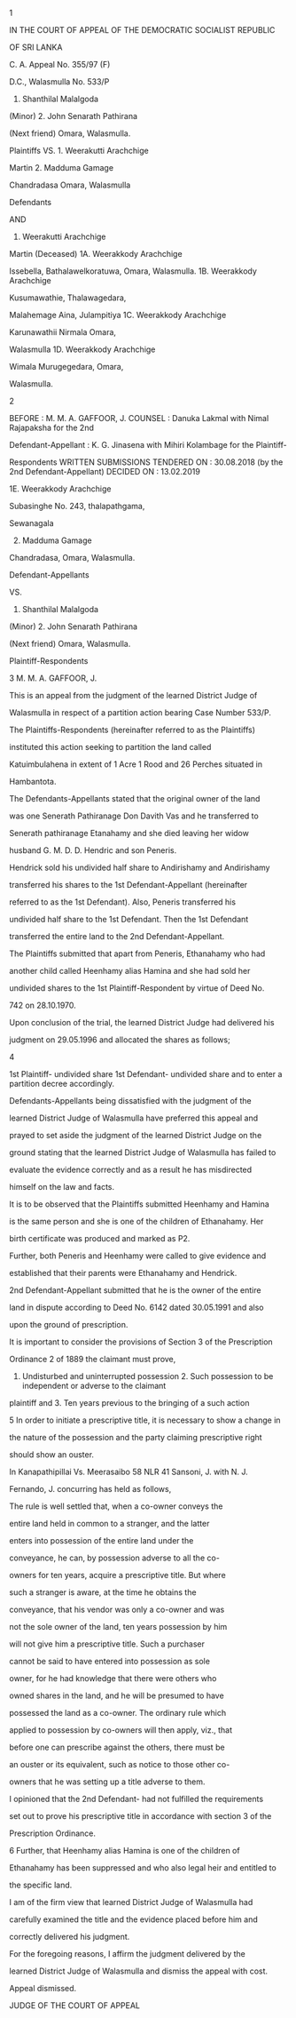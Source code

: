 1

IN THE COURT OF APPEAL OF THE DEMOCRATIC SOCIALIST REPUBLIC

OF SRI LANKA

C. A. Appeal No. 355/97 (F)

D.C., Walasmulla No. 533/P

1. Shanthilal Malalgoda

(Minor) 2. John Senarath Pathirana

(Next friend) Omara, Walasmulla.

Plaintiffs VS. 1. Weerakutti Arachchige

Martin 2. Madduma Gamage

Chandradasa Omara, Walasmulla

Defendants

AND

1. Weerakutti Arachchige

Martin (Deceased) 1A. Weerakkody Arachchige

Issebella, Bathalawelkoratuwa, Omara, Walasmulla. 1B. Weerakkody Arachchige

Kusumawathie, Thalawagedara,

Malahemage Aina, Julampitiya 1C. Weerakkody Arachchige

Karunawathii Nirmala Omara,

Walasmulla 1D. Weerakkody Arachchige

Wimala Murugegedara, Omara,

Walasmulla.

2

BEFORE : M. M. A. GAFFOOR, J. COUNSEL : Danuka Lakmal with Nimal Rajapaksha for the 2nd

Defendant-Appellant : K. G. Jinasena with Mihiri Kolambage for the Plaintiff-

Respondents WRITTEN SUBMISSIONS TENDERED ON : 30.08.2018 (by the 2nd Defendant-Appellant) DECIDED ON : 13.02.2019

1E. Weerakkody Arachchige

Subasinghe No. 243, thalapathgama,

Sewanagala

2. Madduma Gamage

Chandradasa, Omara, Walasmulla.

Defendant-Appellants

VS.

1. Shanthilal Malalgoda

(Minor) 2. John Senarath Pathirana

(Next friend) Omara, Walasmulla.

Plaintiff-Respondents

3 M. M. A. GAFFOOR, J.

This is an appeal from the judgment of the learned District Judge of

Walasmulla in respect of a partition action bearing Case Number 533/P.

The Plaintiffs-Respondents (hereinafter referred to as the Plaintiffs)

instituted this action seeking to partition the land called

Katuimbulahena in extent of 1 Acre 1 Rood and 26 Perches situated in

Hambantota.

The Defendants-Appellants stated that the original owner of the land

was one Senerath Pathiranage Don Davith Vas and he transferred to

Senerath pathiranage Etanahamy and she died leaving her widow

husband G. M. D. D. Hendric and son Peneris.

Hendrick sold his undivided half share to Andirishamy and Andirishamy

transferred his shares to the 1st Defendant-Appellant (hereinafter

referred to as the 1st Defendant). Also, Peneris transferred his

undivided half share to the 1st Defendant. Then the 1st Defendant

transferred the entire land to the 2nd Defendant-Appellant.

The Plaintiffs submitted that apart from Peneris, Ethanahamy who had

another child called Heenhamy alias Hamina and she had sold her

undivided shares to the 1st Plaintiff-Respondent by virtue of Deed No.

742 on 28.10.1970.

Upon conclusion of the trial, the learned District Judge had delivered his

judgment on 29.05.1996 and allocated the shares as follows;

4

1st Plaintiff- undivided share 1st Defendant- undivided share and to enter a partition decree accordingly.

Defendants-Appellants being dissatisfied with the judgment of the

learned District Judge of Walasmulla have preferred this appeal and

prayed to set aside the judgment of the learned District Judge on the

ground stating that the learned District Judge of Walasmulla has failed to

evaluate the evidence correctly and as a result he has misdirected

himself on the law and facts.

It is to be observed that the Plaintiffs submitted Heenhamy and Hamina

is the same person and she is one of the children of Ethanahamy. Her

birth certificate was produced and marked as P2.

Further, both Peneris and Heenhamy were called to give evidence and

established that their parents were Ethanahamy and Hendrick.

2nd Defendant-Appellant submitted that he is the owner of the entire

land in dispute according to Deed No. 6142 dated 30.05.1991 and also

upon the ground of prescription.

It is important to consider the provisions of Section 3 of the Prescription

Ordinance 2 of 1889 the claimant must prove,

1. Undisturbed and uninterrupted possession 2. Such possession to be independent or adverse to the claimant

plaintiff and 3. Ten years previous to the bringing of a such action

5 In order to initiate a prescriptive title, it is necessary to show a change in

the nature of the possession and the party claiming prescriptive right

should show an ouster.

In Kanapathipillai Vs. Meerasaibo 58 NLR 41 Sansoni, J. with N. J.

Fernando, J. concurring has held as follows,

The rule is well settled that, when a co-owner conveys the

entire land held in common to a stranger, and the latter

enters into possession of the entire land under the

conveyance, he can, by possession adverse to all the co-

owners for ten years, acquire a prescriptive title. But where

such a stranger is aware, at the time he obtains the

conveyance, that his vendor was only a co-owner and was

not the sole owner of the land, ten years possession by him

will not give him a prescriptive title. Such a purchaser

cannot be said to have entered into possession as sole

owner, for he had knowledge that there were others who

owned shares in the land, and he will be presumed to have

possessed the land as a co-owner. The ordinary rule which

applied to possession by co-owners will then apply, viz., that

before one can prescribe against the others, there must be

an ouster or its equivalent, such as notice to those other co-

owners that he was setting up a title adverse to them.

I opinioned that the 2nd Defendant- had not fulfilled the requirements

set out to prove his prescriptive title in accordance with section 3 of the

Prescription Ordinance.

6 Further, that Heenhamy alias Hamina is one of the children of

Ethanahamy has been suppressed and who also legal heir and entitled to

the specific land.

I am of the firm view that learned District Judge of Walasmulla had

carefully examined the title and the evidence placed before him and

correctly delivered his judgment.

For the foregoing reasons, I affirm the judgment delivered by the

learned District Judge of Walasmulla and dismiss the appeal with cost.

Appeal dismissed.

JUDGE OF THE COURT OF APPEAL